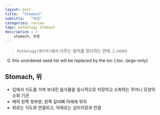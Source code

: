 ```yaml
---
layout: post
title:  "Stomach"
subtitle:   "위장"
categories: review
tags: pathology stomach
description : > 
    stomach, 위장
---
```


> `Pathology(병리학)`에서 다루는 용어를 정리하는 연재.
{:.note}

<!--more-->

0. this unordered seed list will be replaced by the toc
{:toc .large-only}

## Stomach, 위
- 입에서 식도를 거쳐 보내진 음식물을 일시적으로 저장하고 소화하는 주머니 모양의 소화 기관
- 배의 왼쪽 윗부분, 왼쪽 갈비뼈 아래에 위치
- 위로는 식도와 연결되고, 아래로는 십이지장과 연결